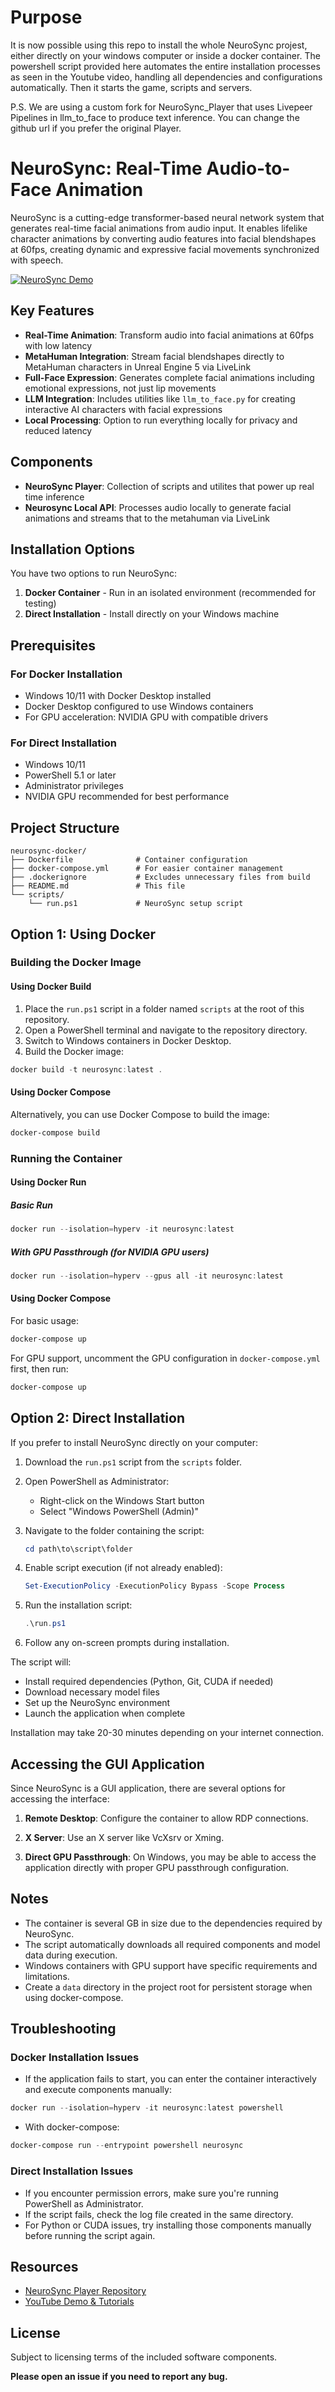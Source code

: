 # Purpose 
It is now possible using this repo to install the whole NeuroSync projest, either directly on your windows computer or inside a docker container. The powershell script provided here automates the entire installation processes as seen in the Youtube video, handling all dependencies and configurations automatically. Then it starts the game, scripts and servers.

P.S. We are using a custom fork for NeuroSync_Player that uses Livepeer Pipelines in llm_to_face to produce text inference. You can change the github url if you prefer the original Player.

# NeuroSync: Real-Time Audio-to-Face Animation

NeuroSync is a cutting-edge transformer-based neural network system that generates real-time facial animations from audio input. It enables lifelike character animations by converting audio features into facial blendshapes at 60fps, creating dynamic and expressive facial movements synchronized with speech.

[![NeuroSync Demo](https://img.youtube.com/vi/eQPtJWLIElk/0.jpg)](https://www.youtube.com/watch?v=eQPtJWLIElk)

## Key Features

- **Real-Time Animation**: Transform audio into facial animations at 60fps with low latency
- **MetaHuman Integration**: Stream facial blendshapes directly to MetaHuman characters in Unreal Engine 5 via LiveLink
- **Full-Face Expression**: Generates complete facial animations including emotional expressions, not just lip movements
- **LLM Integration**: Includes utilities like `llm_to_face.py` for creating interactive AI characters with facial expressions
- **Local Processing**: Option to run everything locally for privacy and reduced latency

## Components

- **NeuroSync Player**: Collection of scripts and utilites that power up real time inference
- **Neurosync Local API**: Processes audio locally to generate facial animations and streams that to the metahuman via LiveLink

## Installation Options

You have two options to run NeuroSync:

1. **Docker Container** - Run in an isolated environment (recommended for testing)
2. **Direct Installation** - Install directly on your Windows machine

## Prerequisites

### For Docker Installation
- Windows 10/11 with Docker Desktop installed
- Docker Desktop configured to use Windows containers
- For GPU acceleration: NVIDIA GPU with compatible drivers

### For Direct Installation
- Windows 10/11
- PowerShell 5.1 or later
- Administrator privileges
- NVIDIA GPU recommended for best performance

## Project Structure

```
neurosync-docker/
├── Dockerfile              # Container configuration
├── docker-compose.yml      # For easier container management
├── .dockerignore           # Excludes unnecessary files from build
├── README.md               # This file
└── scripts/
    └── run.ps1             # NeuroSync setup script
```

## Option 1: Using Docker

### Building the Docker Image

#### Using Docker Build

1. Place the `run.ps1` script in a folder named `scripts` at the root of this repository.
2. Open a PowerShell terminal and navigate to the repository directory.
3. Switch to Windows containers in Docker Desktop.
4. Build the Docker image:

```powershell
docker build -t neurosync:latest .
```

#### Using Docker Compose

Alternatively, you can use Docker Compose to build the image:

```powershell
docker-compose build
```

### Running the Container

#### Using Docker Run

##### Basic Run

```powershell
docker run --isolation=hyperv -it neurosync:latest
```

##### With GPU Passthrough (for NVIDIA GPU users)

```powershell
docker run --isolation=hyperv --gpus all -it neurosync:latest
```

#### Using Docker Compose

For basic usage:

```powershell
docker-compose up
```

For GPU support, uncomment the GPU configuration in `docker-compose.yml` first, then run:

```powershell
docker-compose up
```

## Option 2: Direct Installation

If you prefer to install NeuroSync directly on your computer:

1. Download the `run.ps1` script from the `scripts` folder.

2. Open PowerShell as Administrator:
   - Right-click on the Windows Start button
   - Select "Windows PowerShell (Admin)"

3. Navigate to the folder containing the script:
   ```powershell
   cd path\to\script\folder
   ```

4. Enable script execution (if not already enabled):
   ```powershell
   Set-ExecutionPolicy -ExecutionPolicy Bypass -Scope Process
   ```

5. Run the installation script:
   ```powershell
   .\run.ps1
   ```

6. Follow any on-screen prompts during installation.

The script will:
- Install required dependencies (Python, Git, CUDA if needed)
- Download necessary model files
- Set up the NeuroSync environment
- Launch the application when complete

Installation may take 20-30 minutes depending on your internet connection.

## Accessing the GUI Application

Since NeuroSync is a GUI application, there are several options for accessing the interface:

1. **Remote Desktop**: Configure the container to allow RDP connections.

2. **X Server**: Use an X server like VcXsrv or Xming.

3. **Direct GPU Passthrough**: On Windows, you may be able to access the application directly with proper GPU passthrough configuration.

## Notes

- The container is several GB in size due to the dependencies required by NeuroSync.
- The script automatically downloads all required components and model data during execution.
- Windows containers with GPU support have specific requirements and limitations.
- Create a `data` directory in the project root for persistent storage when using docker-compose.

## Troubleshooting

### Docker Installation Issues
- If the application fails to start, you can enter the container interactively and execute components manually:

```powershell
docker run --isolation=hyperv -it neurosync:latest powershell
```

- With docker-compose:

```powershell
docker-compose run --entrypoint powershell neurosync
```

### Direct Installation Issues
- If you encounter permission errors, make sure you're running PowerShell as Administrator.
- If the script fails, check the log file created in the same directory.
- For Python or CUDA issues, try installing those components manually before running the script again.

## Resources

- [NeuroSync Player Repository](https://github.com/AnimaVR/NeuroSync_Player)
- [YouTube Demo & Tutorials](https://www.youtube.com/@animaai_mai)

## License

Subject to licensing terms of the included software components.

**Please open an issue if you need to report any bug.**
